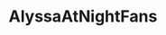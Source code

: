 ---
title: AlyssaAtNightFans
crosslinks:
- modhelp
- DataHoarder
- Drama
- JuliaJAV
- Hot_Women_Gifs
- ihavesex
---